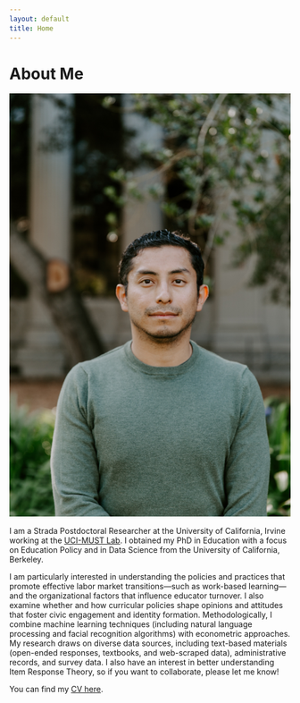 ```yaml
---
layout: default
title: Home
---
```

# About Me

![Profile Picture](assets/profile.jpg)

I am a Strada Postdoctoral Researcher at the University of California, Irvine working at the  [UCI-MUST Lab](https://sites.uci.edu/ucimustproject/). I obtained my PhD in Education with a focus on Education Policy and in Data Science from the University of California, Berkeley.

I am particularly interested in understanding the policies and practices that promote effective labor market transitions—such as work-based learning—and the organizational factors that influence educator turnover. I also examine whether and how curricular policies shape opinions and attitudes that foster civic engagement and identity formation. Methodologically, I combine machine learning techniques (including natural language processing and facial recognition algorithms) with econometric approaches. My research draws on diverse data sources, including text-based materials (open-ended responses, textbooks, and web-scraped data), administrative records, and survey data. I also have an interest in better understanding Item Response Theory, so if you want to collaborate, please let me know! 

You can find my [CV here](assets/cv.pdf).